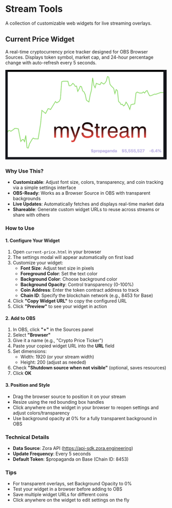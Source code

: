 # Stream Tools

A collection of customizable web widgets for live streaming overlays.

## Current Price Widget

A real-time cryptocurrency price tracker designed for OBS Browser Sources. Displays token symbol, market cap, and 24-hour percentage change with auto-refresh every 5 seconds.

![Demo](demo.png)

### Why Use This?

- **Customizable**: Adjust font size, colors, transparency, and coin tracking via a simple settings interface
- **OBS-Ready**: Works as a Browser Source in OBS with transparent backgrounds
- **Live Updates**: Automatically fetches and displays real-time market data
- **Shareable**: Generate custom widget URLs to reuse across streams or share with others

### How to Use

#### 1. Configure Your Widget

1. Open `current-price.html` in your browser
2. The settings modal will appear automatically on first load
3. Customize your widget:
   - **Font Size**: Adjust text size in pixels
   - **Foreground Color**: Set the text color
   - **Background Color**: Choose background color
   - **Background Opacity**: Control transparency (0-100%)
   - **Coin Address**: Enter the token contract address to track
   - **Chain ID**: Specify the blockchain network (e.g., 8453 for Base)
4. Click **"Copy Widget URL"** to copy the configured URL
5. Click **"Preview"** to see your widget in action

#### 2. Add to OBS

1. In OBS, click **"+"** in the Sources panel
2. Select **"Browser"**
3. Give it a name (e.g., "Crypto Price Ticker")
4. Paste your copied widget URL into the **URL** field
5. Set dimensions:
   - Width: 1920 (or your stream width)
   - Height: 200 (adjust as needed)
6. Check **"Shutdown source when not visible"** (optional, saves resources)
7. Click **OK**

#### 3. Position and Style

- Drag the browser source to position it on your stream
- Resize using the red bounding box handles
- Click anywhere on the widget in your browser to reopen settings and adjust colors/transparency
- Use background opacity at 0% for a fully transparent background in OBS

### Technical Details

- **Data Source**: Zora API (https://api-sdk.zora.engineering)
- **Update Frequency**: Every 5 seconds
- **Default Token**: $propaganda on Base (Chain ID: 8453)

### Tips

- For transparent overlays, set Background Opacity to 0%
- Test your widget in a browser before adding to OBS
- Save multiple widget URLs for different coins
- Click anywhere on the widget to edit settings on the fly
